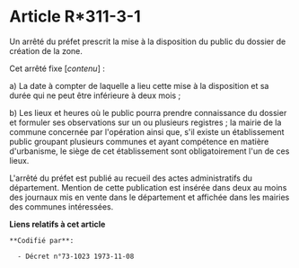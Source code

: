 # Article R*311-3-1

Un arrêté du préfet prescrit la mise à la disposition du public du dossier de création de la zone.

Cet arrêté fixe [*contenu*] :

a) La date à compter de laquelle a lieu cette mise à la disposition et sa durée qui ne peut être inférieure à deux mois ;

b) Les lieux et heures où le public pourra prendre connaissance du dossier et formuler ses observations sur un ou plusieurs
registres ; la mairie de la commune concernée par l'opération ainsi que, s'il existe un établissement public groupant
plusieurs communes et ayant compétence en matière d'urbanisme, le siège de cet établissement sont obligatoirement l'un de ces
lieux.

L'arrêté du préfet est publié au recueil des actes administratifs du département. Mention de cette publication est insérée
dans deux au moins des journaux mis en vente dans le département et affichée dans les mairies des communes intéressées.

**Liens relatifs à cet article**

	**Codifié par**:

	  - Décret n°73-1023 1973-11-08

